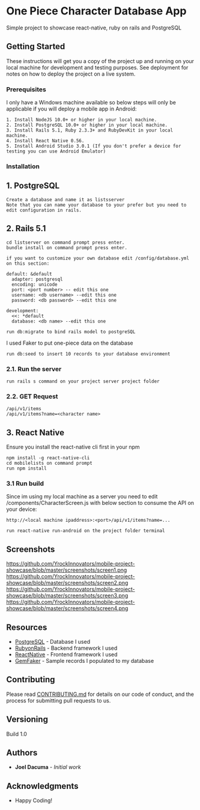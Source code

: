 # One Piece Character Database App

Simple project to showcase react-native, ruby on rails and PostgreSQL

## Getting Started

These instructions will get you a copy of the project up and running on your local machine for development and testing purposes. See deployment for notes on how to deploy the project on a live system.

### Prerequisites 

I only have a Windows machine available so below steps will only be applicable if you will deploy a mobile app in Android:

```
1. Install NodeJS 10.0+ or higher in your local machine.
2. Install PostgreSQL 10.0+ or higher in your local machine.
3. Install Rails 5.1, Ruby 2.3.3+ and RubyDevKit in your local machine.
4. Install React Native 0.56.
5. Install Android Studio 3.0.1 (If you don't prefer a device for testing you can use Android Emulator)
```

### Installation

## 1. PostgreSQL
```
Create a database and name it as listsserver
Note that you can name your database to your prefer but you need to edit configuration in rails.  
```

## 2. Rails 5.1
```
cd listserver on command prompt press enter.
bundle install on command prompt press enter.
```

```
if you want to customize your own database edit /config/database.yml on this section:

default: &default
  adapter: postgresql
  encoding: unicode
  port: <port number> -- edit this one
  username: <db username> --edit this one
  password: <db password> --edit this one

development:
  <<: *default
  database: <db name> --edit this one

```

```
run db:migrate to bind rails model to postgreSQL
```

I used Faker to put one-piece data on the database

```
run db:seed to insert 10 records to your database environment
```

### 2.1. Run the server
```
run rails s command on your project server project folder
```


### 2.2. GET Request
```
/api/v1/items
/api/v1/items?name=<character name>
```

## 3. React Native
Ensure you install the react-native cli first in your npm
```
npm install -g react-native-cli
cd mobilelists on command prompt
run npm install
```
### 3.1 Run build
Since im using my local machine as a server you need to edit /components/CharacterScreen.js with below section to consume the API on your device:
```
http://<local machine ipaddress>:<port>/api/v1/items?name=...
```

```
run react-native run-android on the project folder terminal
```
## Screenshots
https://github.com/YrockInnovators/mobile-project-showcase/blob/master/screenshots/screen1.png
https://github.com/YrockInnovators/mobile-project-showcase/blob/master/screenshots/screen2.png
https://github.com/YrockInnovators/mobile-project-showcase/blob/master/screenshots/screen3.png
https://github.com/YrockInnovators/mobile-project-showcase/blob/master/screenshots/screen4.png


## Resources

* [PostgreSQL](https://www.postgresql.org/) - Database I used
* [RubyonRails](http://railsinstaller.org/en) - Backend framework I used
* [ReactNative](https://facebook.github.io/react-native/) - Frontend framework I used
* [GemFaker](https://github.com/stympy/faker) - Sample records I populated to my database

## Contributing

Please read [CONTRIBUTING.md](https://gist.github.com/PurpleBooth/b24679402957c63ec426) for details on our code of conduct, and the process for submitting pull requests to us.

## Versioning

Build 1.0

## Authors

* **Joel Dacuma** - *Initial work*

## Acknowledgments

* Happy Coding!
